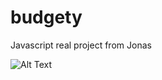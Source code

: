 # budgety
Javascript real project from Jonas 


![Alt Text](https://live.staticflickr.com/65535/48095735752_6d37cf3cba_m.jpg)